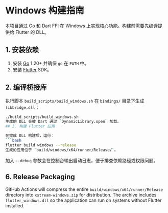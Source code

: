 # Windows 构建指南

本项目通过 Go 和 Dart FFI 在 Windows 上实现核心功能。构建前需要先编译提供给 Flutter 的 DLL。

## 1. 安装依赖

1. 安装 [Go](https://go.dev/dl/) 1.20+ 并确保 `go` 在 `PATH` 中。
2. 安装 [Flutter](https://docs.flutter.dev/get-started/install/windows) SDK。

## 2. 编译桥接库

执行脚本 `build_scripts/build_windows.sh` 在 `bindings/` 目录下生成 `libbridge.dll`：

```bash
./build_scripts/build_windows.sh
生成的 DLL 会被 Dart 通过 `DynamicLibrary.open` 加载。
## 3. 构建 Flutter 应用

在完成 DLL 构建后，运行：
```bash
flutter build windows --release
生成的应用位于 `build/windows/x64/runner/Release/`。
```

加入 `--debug` 参数会在控制台输出启动日志，便于排查依赖路径或权限问题。

## 6. Release Packaging

GitHub Actions will compress the entire `build/windows/x64/runner/Release`
directory into `xstream-windows.zip` for distribution. The archive includes
`flutter_windows.dll` so the application can run on systems without Flutter
installed.

